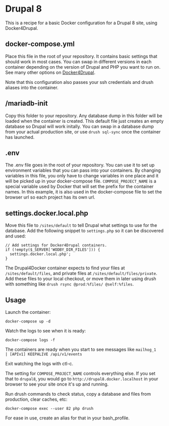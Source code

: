 # Drupal 8

This is a recipe for a basic Docker configuration for a Drupal 8 site, using Docker4Drupal.

## docker-compose.yml
Place this file in the root of your repository. It contains basic settings that should work in most cases. You can swap in different versions in each container depending on the version of Drupal and PHP you want to run on. See many other options on [Docker4Drupal](https://github.com/wodby/docker4drupal/blob/master/docker-compose.yml).

Note that this configuration also passes your ssh credentials and drush aliases into the container.

## /mariadb-init

Copy this folder to your repository. Any database dump in this folder will be loaded when the container is created. This default file just creates an empty database so Drupal will work initally. You can swap in a database dump from your actual production site, or use `drush sql-sync` once the container has launched.

## .env
The .env file goes in the root of your repository. You can use it to set up environment variables that you can pass into your containers. By changing variables in this file, you only have to change variables in one place and it will be picked up in your docker-compose file. `COMPOSE_PROJECT_NAME` is a special variable used by Docker that will set the prefix for the container names. In this example, it is also used in the docker-compose file to set the browser url so each project has its own url.

## settings.docker.local.php
Move this file to `/sites/default` to tell Drupal what settings to use for the database. Add the following snippet to `settings.php` so it can be discovered and used:

```
// Add settings for Docker4Drupal containers.
if (!empty($_SERVER['WODBY_DIR_FILES'])) {
  settings.docker.local.php';
}
```

The Drupal4Docker container expects to find your files at `/sites/default/files`, and private files at `/sites/default/files/private`. 
Add these files to your local checkout, or move them in later using drush with something like `drush rsync @prod:%files/ @self:%files`.

## Usage

Launch the container:

```
docker-compose up -d
```
Watch the logs to see when it is ready:

```
docker-compose logs -f
```

The containers are ready when you start to see messages like `mailhog_1    | [APIv1] KEEPALIVE /api/v1/events`

Exit watching the logs with ctl-c.

The setting for `COMPOSE_PROJECT_NAME` controls everything else. If you set that to `drupal8`, you would go to `http://drupal8.docker.localhost` in your browser to see your site once it's up and running.


Run drush commands to check status, copy a database and files from production, clear caches, etc:

```
docker-compose exec --user 82 php drush
```
For ease in use, create an alias for that in your bash_profile.